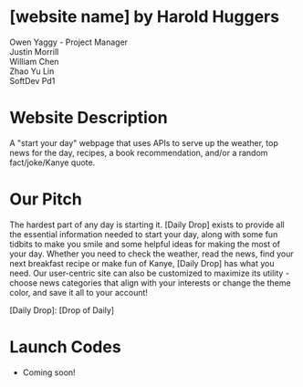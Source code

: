 # [website name] by Harold Huggers
Owen Yaggy - Project Manager
<br>
Justin Morrill
<br>
William Chen
<br>
Zhao Yu Lin
<br>
SoftDev Pd1

# Website Description
A "start your day" webpage that uses APIs to serve up the weather, top news for the day, recipes, a book recommendation, and/or a random fact/joke/Kanye quote.

# Our Pitch
The hardest part of any day is starting it. [Daily Drop] exists to provide all the essential information needed to start your day, along with some fun tidbits to make you smile and some helpful ideas for making the most of your day. Whether you need to check the weather, read the news, find your next breakfast recipe or make fun of Kanye, [Daily Drop] has what you need. Our user-centric site can also be customized to maximize its utility - choose news categories that align with your interests or change the theme color, and save it all to your account!

[Daily Drop]: [Drop of Daily]

# Launch Codes
* Coming soon!
